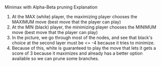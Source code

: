 Minimax with Alpha-Beta pruning Explanation
1. At the MAX (white) player, the maximizing player chooses the MAXIMUM move (best move that the player can play)
2. At the MIN (black) player, the minimizing player chooses the MINIMUM move (best move that the player can play)
3. In the picture, we go through most of the nodes, and see that black's choice at the second layer must be <= -4 because it tries to minimize.
4. Because of this, white is guaranteed to play the move that lets it gets a score of 3 because it maximizes and already has a better option available so we can prune some branches.